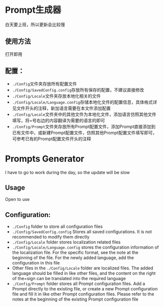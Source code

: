 # Prompt生成器
白天要上班，所以更新会比较慢
## 使用方法
打开即用

## 配置：
- `./Config`文件夹存放所有配置文件
- `./Config/SavedConfig.config`存放所有保存的配置，不建议直接修改
- `./Config/Locale`文件夹存放本地化相关的文件
- `./Config/Locale/Language.config`存储本地化文件的配置信息，具体格式详见文件开头的注释，新加语言需要在本文件添加配置
- `./Config/Locale`文件夹中的其他文件为本地化文件，添加语言仿照其他文件填写，将=号右边的内容翻译为需要的语言的即可
- `./Config/Prompt`文件夹存放所有Prompt配置文件，添加Prompt直接添加到已有文件中，或新建Prompt配置文件，仿照其他Prompt配置文件填写即可，可参考已有的Prompt配置文件开头的注释

# Prompts Generator
I have to go to work during the day, so the update will be slow
## Usage
Open to use
## Configuration:
- `./Config` folder to store all configuration files
- `./Config/SavedConfig.config` Stores all saved configurations. It is not recommended to modify them directly
- `./Config/Locale` folder stores localization related files
- `./Config/Locale/Language.config` stores the configuration information of the localization file. For the specific format, see the note at the beginning of the file. For the newly added language, add the configuration in this file
- Other files in the `./Config/Locale` folder are localized files. The added language should be filled in like other files, and the content on the right of the=sign can be translated into the required language
- `./Config/Prompt` folder stores all Prompt configuration files. Add a Prompt directly to the existing file, or create a new Prompt configuration file and fill it in like other Prompt configuration files. Please refer to the notes at the beginning of the existing Prompt configuration file